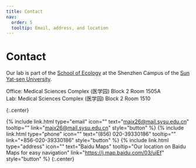 ```yaml
---
title: Contact
nav:
  order: 5
  tooltip: Email, address, and location
---
```


# Contact

Our lab is part of the [School of Ecology](https://eco.sysu.edu.cn/) at the Shenzhen Campus of the [Sun Yat-sen University](https://www.sysu.edu.cn/).

Office: Medical Sciences Complex (医学园) Block 2 Room 1505A<br>
Lab: Medical Sciences Complex (医学园) Block 2 Room 1510

{:.center}


{%
  include link.html
  type="email"
  icon=""
  text="majx26@mail.sysu.edu.cn"
  tooltip=""
  link="majx26@mail.sysu.edu.cn"
  style="button"
%}
{%
  include link.html
  type="phone"
  icon=""
  text="(856) 020-39330186"
  tooltip=""
  link="+856-020-39330186"
  style="button"
%}
{%
  include link.html
  type="address"
  icon=""
  text="Baidu Maps"
  tooltip="Our location on Baidu Maps for easy navigation"
  link="https://j.map.baidu.com/03/uiEf"
  style="button"
%}
{:.center}

